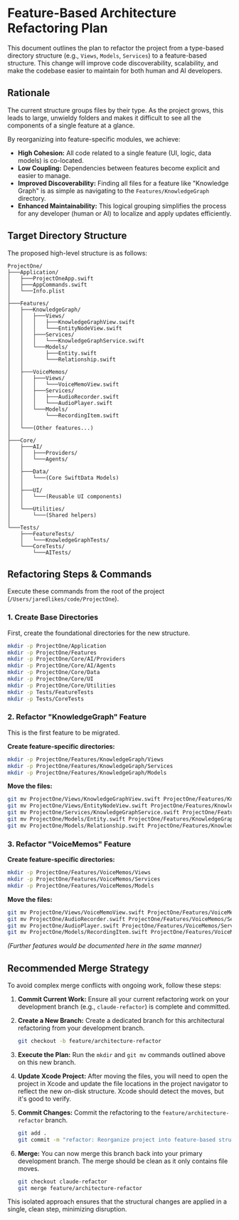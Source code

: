 # Feature-Based Architecture Refactoring Plan

This document outlines the plan to refactor the project from a type-based directory structure (e.g., `Views`, `Models`, `Services`) to a feature-based structure. This change will improve code discoverability, scalability, and make the codebase easier to maintain for both human and AI developers.

## Rationale

The current structure groups files by their type. As the project grows, this leads to large, unwieldy folders and makes it difficult to see all the components of a single feature at a glance.

By reorganizing into feature-specific modules, we achieve:

*   **High Cohesion:** All code related to a single feature (UI, logic, data models) is co-located.
*   **Low Coupling:** Dependencies between features become explicit and easier to manage.
*   **Improved Discoverability:** Finding all files for a feature like "Knowledge Graph" is as simple as navigating to the `Features/KnowledgeGraph` directory.
*   **Enhanced Maintainability:** This logical grouping simplifies the process for any developer (human or AI) to localize and apply updates efficiently.

## Target Directory Structure

The proposed high-level structure is as follows:

```
ProjectOne/
├───Application/
│   ├───ProjectOneApp.swift
│   ├───AppCommands.swift
│   └───Info.plist
│
├───Features/
│   ├───KnowledgeGraph/
│   │   ├───Views/
│   │   │   ├───KnowledgeGraphView.swift
│   │   │   └───EntityNodeView.swift
│   │   ├───Services/
│   │   │   └───KnowledgeGraphService.swift
│   │   └───Models/
│   │       ├───Entity.swift
│   │       └───Relationship.swift
│   │
│   ├───VoiceMemos/
│   │   ├───Views/
│   │   │   └───VoiceMemoView.swift
│   │   ├───Services/
│   │   │   ├───AudioRecorder.swift
│   │   │   └───AudioPlayer.swift
│   │   └───Models/
│   │       └───RecordingItem.swift
│   │
│   └───(Other features...)
│
├───Core/
│   ├───AI/
│   │   ├───Providers/
│   │   └───Agents/
│   │
│   ├───Data/
│   │   └───(Core SwiftData Models)
│   │
│   ├───UI/
│   │   └───(Reusable UI components)
│   │
│   └───Utilities/
│       └───(Shared helpers)
│
└───Tests/
    ├───FeatureTests/
    │   └───KnowledgeGraphTests/
    └───CoreTests/
        └───AITests/
```

## Refactoring Steps & Commands

Execute these commands from the root of the project (`/Users/jaredlikes/code/ProjectOne`).

### 1. Create Base Directories

First, create the foundational directories for the new structure.

```bash
mkdir -p ProjectOne/Application
mkdir -p ProjectOne/Features
mkdir -p ProjectOne/Core/AI/Providers
mkdir -p ProjectOne/Core/AI/Agents
mkdir -p ProjectOne/Core/Data
mkdir -p ProjectOne/Core/UI
mkdir -p ProjectOne/Core/Utilities
mkdir -p Tests/FeatureTests
mkdir -p Tests/CoreTests
```

### 2. Refactor "KnowledgeGraph" Feature

This is the first feature to be migrated.

**Create feature-specific directories:**
```bash
mkdir -p ProjectOne/Features/KnowledgeGraph/Views
mkdir -p ProjectOne/Features/KnowledgeGraph/Services
mkdir -p ProjectOne/Features/KnowledgeGraph/Models
```

**Move the files:**
```bash
git mv ProjectOne/Views/KnowledgeGraphView.swift ProjectOne/Features/KnowledgeGraph/Views/
git mv ProjectOne/Views/EntityNodeView.swift ProjectOne/Features/KnowledgeGraph/Views/
git mv ProjectOne/Services/KnowledgeGraphService.swift ProjectOne/Features/KnowledgeGraph/Services/
git mv ProjectOne/Models/Entity.swift ProjectOne/Features/KnowledgeGraph/Models/
git mv ProjectOne/Models/Relationship.swift ProjectOne/Features/KnowledgeGraph/Models/
```

### 3. Refactor "VoiceMemos" Feature

**Create feature-specific directories:**
```bash
mkdir -p ProjectOne/Features/VoiceMemos/Views
mkdir -p ProjectOne/Features/VoiceMemos/Services
mkdir -p ProjectOne/Features/VoiceMemos/Models
```

**Move the files:**
```bash
git mv ProjectOne/Views/VoiceMemoView.swift ProjectOne/Features/VoiceMemos/Views/
git mv ProjectOne/AudioRecorder.swift ProjectOne/Features/VoiceMemos/Services/
git mv ProjectOne/AudioPlayer.swift ProjectOne/Features/VoiceMemos/Services/
git mv ProjectOne/Models/RecordingItem.swift ProjectOne/Features/VoiceMemos/Models/
```

*(Further features would be documented here in the same manner)*

## Recommended Merge Strategy

To avoid complex merge conflicts with ongoing work, follow these steps:

1.  **Commit Current Work:** Ensure all your current refactoring work on your development branch (e.g., `claude-refactor`) is complete and committed.
2.  **Create a New Branch:** Create a dedicated branch for this architectural refactoring from your development branch.
    ```bash
    git checkout -b feature/architecture-refactor
    ```
3.  **Execute the Plan:** Run the `mkdir` and `git mv` commands outlined above on this new branch.
4.  **Update Xcode Project:** After moving the files, you will need to open the project in Xcode and update the file locations in the project navigator to reflect the new on-disk structure. Xcode should detect the moves, but it's good to verify.
5.  **Commit Changes:** Commit the refactoring to the `feature/architecture-refactor` branch.
    ```bash
    git add .
    git commit -m "refactor: Reorganize project into feature-based structure"
    ```
6.  **Merge:** You can now merge this branch back into your primary development branch. The merge should be clean as it only contains file moves.

    ```bash
    git checkout claude-refactor
    git merge feature/architecture-refactor
    ```

This isolated approach ensures that the structural changes are applied in a single, clean step, minimizing disruption.
